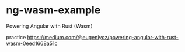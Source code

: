 # ng-wasm-example
Powering Angular with Rust (Wasm)

practice https://medium.com/@eugeniyoz/powering-angular-with-rust-wasm-0eed1668a51c
